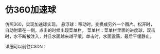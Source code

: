 # 仿360加速球

仿照360，实现加速球实现。 
悬浮球：移动时，变换成另外一个图片。松开时，自动附着在一侧。点击的时候出现菜单栏。 
菜单栏：菜单栏里面的进度球，双击时，水不断被注入，并且水面越来越平缓。单击时，水面震荡，最后平缓静止。

详细可以前往CSDN：
